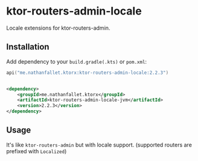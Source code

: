 # ktor-routers-admin-locale

Locale extensions for ktor-routers-admin.

## Installation

Add dependency to your `build.gradle(.kts)` or `pom.xml`:

```kotlin
api("me.nathanfallet.ktorx:ktor-routers-admin-locale:2.2.3")
```

```xml

<dependency>
    <groupId>me.nathanfallet.ktorx</groupId>
    <artifactId>ktor-routers-admin-locale-jvm</artifactId>
    <version>2.2.3</version>
</dependency>
```

## Usage

It's like `ktor-routers-admin` but with locale support. (supported routers are prefixed with `Localized`)

